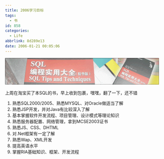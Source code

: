 ```yaml
---
title: 2006学习目标
tags:
  - 书
id: 858
categories:
  - Life
abbrlink: 8d289e13
date: 2006-01-21 00:05:06
---
```


![](/images/2006/01/21_2006-2-211869918_12707.gif)

上周在淘宝买了本SQL的书，早上收到包裹，嘿嘿，翻了一下，还不错

1. 熟悉SQL2000/2005、熟悉MYSQL、对Oracle做适当了解
2. 熟悉JSP开发，并对Java有比较深入了解
3. 基本掌握软件开发流程、项目管理、设计模式等理论知识
4. 熟悉服务器配置、网络管理，拿到MCSE2003证书
5. 熟悉JS、CSS、DHTML
6. 对.Net框架有一定了解
7. 熟悉Wap、XML开发
8. 提高英语水平
9. 掌握RIA基础知识、框架、开发流程